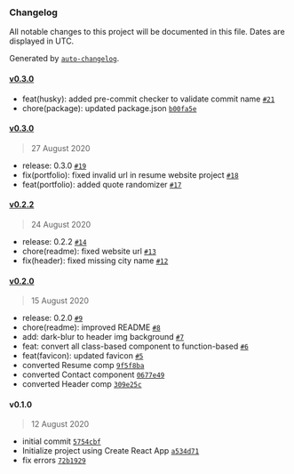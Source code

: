 ### Changelog

All notable changes to this project will be documented in this file. Dates are displayed in UTC.

Generated by [`auto-changelog`](https://github.com/CookPete/auto-changelog).

#### [v0.3.0](https://github.com/jannomeister/own-website/compare/v0.3.0...v0.3.0)

- feat(husky): added pre-commit checker to validate commit name [`#21`](https://github.com/jannomeister/own-website/pull/21)
- chore(package): updated package.json [`b00fa5e`](https://github.com/jannomeister/own-website/commit/b00fa5e984542ba3bb9f23077e43f93422f29164)

#### [v0.3.0](https://github.com/jannomeister/own-website/compare/v0.2.2...v0.3.0)

> 27 August 2020

- release: 0.3.0 [`#19`](https://github.com/jannomeister/own-website/pull/19)
- fix(portfolio): fixed invalid url in resume website project [`#18`](https://github.com/jannomeister/own-website/pull/18)
- feat(portfolio): added quote randomizer [`#17`](https://github.com/jannomeister/own-website/pull/17)

#### [v0.2.2](https://github.com/jannomeister/own-website/compare/v0.2.0...v0.2.2)

> 24 August 2020

- release: 0.2.2 [`#14`](https://github.com/jannomeister/own-website/pull/14)
- chore(readme): fixed website url [`#13`](https://github.com/jannomeister/own-website/pull/13)
- fix(header): fixed missing city name [`#12`](https://github.com/jannomeister/own-website/pull/12)

#### [v0.2.0](https://github.com/jannomeister/own-website/compare/v0.1.0...v0.2.0)

> 15 August 2020

- release: 0.2.0 [`#9`](https://github.com/jannomeister/own-website/pull/9)
- chore(readme): improved README [`#8`](https://github.com/jannomeister/own-website/pull/8)
- add: dark-blur to header img background [`#7`](https://github.com/jannomeister/own-website/pull/7)
- feat: convert all class-based component to function-based [`#6`](https://github.com/jannomeister/own-website/pull/6)
- feat(favicon): updated favicon [`#5`](https://github.com/jannomeister/own-website/pull/5)
- converted Resume comp [`9f5f8ba`](https://github.com/jannomeister/own-website/commit/9f5f8ba9e0db9d02517c75688e325e0106a207ee)
- converted Contact component [`0677e49`](https://github.com/jannomeister/own-website/commit/0677e49c81130ab7d4eafa1278ebc609e48e5317)
- converted Header comp [`309e25c`](https://github.com/jannomeister/own-website/commit/309e25c6a681dcd57fa68ae81272bdef6dcdfa12)

#### v0.1.0

> 12 August 2020

- initial commit [`5754cbf`](https://github.com/jannomeister/own-website/commit/5754cbf130d5e66685a073c41eebd621addf783c)
- Initialize project using Create React App [`a534d71`](https://github.com/jannomeister/own-website/commit/a534d710d3472b949b1a6a091cf868ddc7a2ec6c)
- fix errors [`72b1929`](https://github.com/jannomeister/own-website/commit/72b19299df2bc0402da5d758aebbe1828fa07f40)
